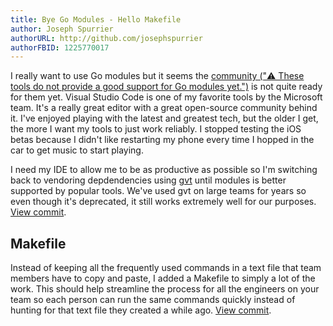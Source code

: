 ```yaml
---
title: Bye Go Modules - Hello Makefile
author: Joseph Spurrier
authorURL: http://github.com/josephspurrier
authorFBID: 1225770017
---
```


I really want to use Go modules but it seems the
[community ("⚠️ These tools do not provide a good support for Go modules yet.")](https://github.com/Microsoft/vscode-go/wiki/Go-modules-support-in-Visual-Studio-Code)
is not quite ready for them yet. Visual Studio Code is one of my favorite tools
by the Microsoft team. It's a really great editor with a great open-source
community behind it. I've enjoyed playing with the latest and greatest tech,
but the older I get, the more I want my tools to just work reliably. I stopped testing
the iOS betas because I didn't like restarting my phone every time I hopped in
the car to get music to start playing.

I need my IDE to allow me to be as productive
as possible so I'm switching back to vendoring depdendencies using
[gvt](https://github.com/FiloSottile/gvt/blob/master/README.old.md) until modules
is better supported by popular tools. We've used gvt on large teams for years so
even though it's deprecated, it still works extremely well for our purposes.
[View commit](https://github.com/josephspurrier/gomithrilapp/commit/a679b5a7bfaf5ab97485d302d115cebaf9a7d1ad).

## Makefile

Instead of keeping all the frequently used commands in a text file that team
members have to copy and paste, I added a Makefile to simply a lot of the work.
This should help streamline the process for all the engineers on your team
so each person can run the same commands quickly instead of hunting for that
text file they created a while ago.
[View commit](https://github.com/josephspurrier/gomithrilapp/commit/f3d59c768daf9848cb3a856b6f816c24e8e1934e).

<!--truncate-->